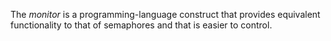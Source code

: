 The *monitor* is a programming-language construct that provides equivalent functionality to that of semaphores and that is easier to control.